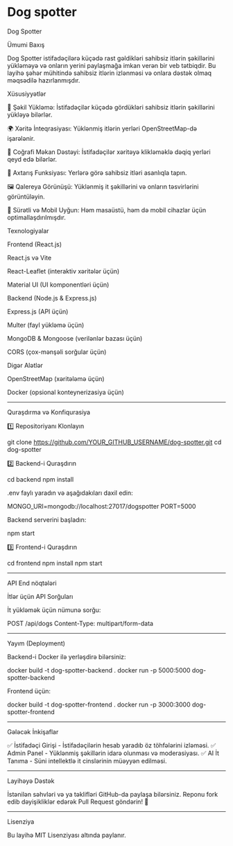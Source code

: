 # Dog spotter

Dog Spotter

Ümumi Baxış

Dog Spotter istifadəçilərə küçədə rast gəldikləri sahibsiz itlərin şəkillərini yükləməyə və onların yerini paylaşmağa imkan verən bir veb tətbiqdir. Bu layihə şəhər mühitində sahibsiz itlərin izlənməsi və onlara dəstək olmaq məqsədilə hazırlanmışdır.

Xüsusiyyətlər

📸 Şəkil Yükləmə: İstifadəçilər küçədə gördükləri sahibsiz itlərin şəkillərini yükləyə bilərlər.

🌍 Xəritə İnteqrasiyası: Yüklənmiş itlərin yerləri OpenStreetMap-də işarələnir.

📍 Coğrafi Məkan Dəstəyi: İstifadəçilər xəritəyə klikləməklə dəqiq yerləri qeyd edə bilərlər.

🔎 Axtarış Funksiyası: Yerlərə görə sahibsiz itləri asanlıqla tapın.

🖼 Qalereya Görünüşü: Yüklənmiş it şəkillərini və onların təsvirlərini görüntüləyin.

🚀 Sürətli və Mobil Uyğun: Həm masaüstü, həm də mobil cihazlar üçün optimallaşdırılmışdır.


Texnologiyalar

Frontend (React.js)

React.js və Vite

React-Leaflet (interaktiv xəritələr üçün)

Material UI (UI komponentləri üçün)


Backend (Node.js & Express.js)

Express.js (API üçün)

Multer (fayl yükləmə üçün)

MongoDB & Mongoose (verilənlər bazası üçün)

CORS (çox-mənşəli sorğular üçün)


Digər Alətlər

OpenStreetMap (xəritələmə üçün)

Docker (opsional konteynerizasiya üçün)



---

Quraşdırma və Konfiqurasiya

1️⃣ Repositoriyanı Klonlayın

git clone https://github.com/YOUR_GITHUB_USERNAME/dog-spotter.git
 cd dog-spotter

2️⃣ Backend-i Quraşdırın

cd backend
 npm install

.env faylı yaradın və aşağıdakıları daxil edin:

MONGO_URI=mongodb://localhost:27017/dogspotter
PORT=5000

Backend serverini başladın:

npm start


3️⃣ Frontend-i Quraşdırın

cd frontend
 npm install
 npm start


---

API End nöqtələri

İtlər üçün API Sorğuları

İt yükləmək üçün nümunə sorğu:

POST /api/dogs
Content-Type: multipart/form-data


---

Yayım (Deployment)

Backend-i Docker ilə yerləşdirə bilərsiniz:

docker build -t dog-spotter-backend .
docker run -p 5000:5000 dog-spotter-backend

Frontend üçün:

docker build -t dog-spotter-frontend .
docker run -p 3000:3000 dog-spotter-frontend


---

Gələcək İnkişaflar

✅ İstifadəçi Girişi - İstifadəçilərin hesab yaradıb öz töhfələrini izləməsi.
✅ Admin Panel - Yüklənmiş şəkillərin idarə olunması və moderasiyası.
✅ AI İt Tanıma - Süni intellektlə it cinslərinin müəyyən edilməsi.


---

Layihəyə Dəstək

İstənilən səhvləri və ya təklifləri GitHub-da paylaşa bilərsiniz. Reponu fork edib dəyişikliklər edərək Pull Request göndərin! 🚀


---

Lisenziya

Bu layihə MIT Lisenziyası altında paylanır.

